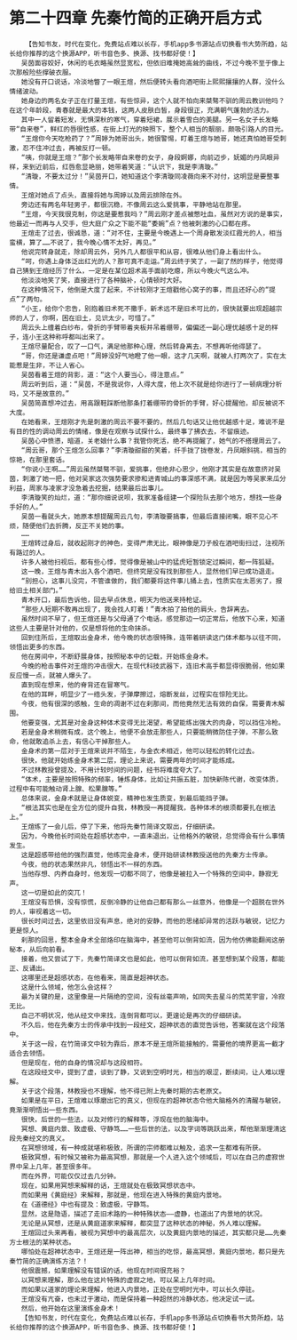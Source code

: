 # 第二十四章 先秦竹简的正确开启方式
        【告知书友，时代在变化，免费站点难以长存，手机app多书源站点切换看书大势所趋，站长给你推荐的这个换源APP，听书音色多、换源、找书都好使！】
       吴茵面容姣好，休闲的毛衣略虽然显宽松，但依旧难掩她高耸的曲线，不过今晚不至于像上次那般险些撑破衣服。
       她没有开口说话，冷淡地瞥了一眼王煊，然后便转头看向酒吧街上熙熙攘攘的人群，没什么情绪波动。
       她身边的两名女子正在打量王煊，有些惊异，这个人就不怕向来桀骜不驯的周云教训他吗？在这个年龄段，青春就是最大的本钱，这两人皮肤白皙，身段很正，充满朝气蓬勃的活力。
       其中一人留着短发，无惧深秋的寒气，穿着短裙，展示着雪白的美腿。另一名女子长发略带“自来卷”，鲜红的唇很性感，在街上灯光的映照下，整个人相当的靓丽，颇吸引路人的目光。
       “王煊你今天吃枪药了？”周婷为她哥出头，她很警惕，盯着王煊与她哥，她还真怕她哥受刺激，忍不住冲过去，再被反打一顿。
       “咦，你就是王煊？”那个长发略带自来卷的女子，身段婀娜，向前迈步，妩媚的丹凤眼异样，来到近前后，红唇愈显艳丽，她带着笑道：“认识下，我是李清璇。”
       “清璇，不要太过分！”吴茵开口，她知道这个李清璇同凌薇向来不对付，这明显是要整事情。
       王煊对她点了点头，直接将她与周婷以及周云排除在外。
       旁边还有两名年轻男子，都很沉稳，不像周云这么爱挑事，平静地站在那里。
       “王煊，今天我很克制，你这是要惹我吗？”周云刚才差点被憋吐血，虽然对方说的是事实，他最近一而再与人交手，但大庭广众之下能不能“委婉”点？他被刺激的心口都在疼。
       王煊走了过去，很诚恳，道：“对不住，主要是今晚遇上一个周身散发淡红霞光的人，相当蛮横，算了……不说了，我今晚心情不太好，再见。”
       他说完转身就走，除却周云外，另外几人都很平和从容，很难从他们身上看出什么。
       “呵，你遇上身体泛出红光的人？那可真不走运。”周云终于笑了，一副了然的样子，他觉得自己猜到王煊经历了什么，一定是在某位超术高手面前吃瘪，所以今晚火气这么冲。
       他淡淡地笑了笑，直接进行了各种脑补，心情顿时大好。
       在这种情况下，他倒是大度了起来，不计较刚才王煊戳他心窝子的事，而且还好心的“提点”了两句。
       “小王，给你个忠告，别抱着旧术死不撒手，新术远不是旧术可比的，很快就要出现超越宗师的人了，你啊，困在旧土，见识太少，可惜了。”
       周云头上缠着白纱布，骨折的手臂带着夹板并吊着绷带，偏偏还一副心理优越感十足的样子，连小王这种称呼都叫出来了。
       王煊尽量配合，叹了一口气，满足他那种心理，然后转身离去，不想再听他得瑟了。
       “哥，你还是谦虚点吧！”周婷没好气地瞪了他一眼，这才几天啊，就被人打两次了，实在太能惹是生非，不让人省心。
       吴茵看着王煊的背影，道：“这个人要当心，得注意点。”
       周云听到后，道：“吴茵，不是我说你，人得大度，他上次不就是给你进行了一顿病理分析吗，又不是故意的。”
       吴茵简直想冲过去，用高跟鞋踩断他那条打着绷带的骨折的手臂，好心提醒他，却反被说不大度。
       在她看来，王煊刚才先是刺激的周云不要不要的，然后几句话又让他优越感十足，难说不是有目的性的调动周云的情绪，像是在观察与试探什么，最终事了拂衣去，不留痕迹。
       吴茵心中愤懑，暗道，关老娘什么事？我管你死活，绝不再提醒了，她气的不搭理周云了。
       “周云哥，那个王煊怎么回事？”李清璇甜甜的笑着，纤手拢了拢卷发，丹凤眼斜挑，相当的惊艳，在那里套话。
       “你说小王啊……”周云虽然桀骜不驯，爱挑事，但绝非心思少，他刚才其实是在故意挤对吴茵，刺激了她一把，他对吴家这次强势要求掺和进青城山的事深感不满，就是因为等吴家来瓜分利益，周家与凌家才没急着去挖掘，结果最后出事儿。
       李清璇笑的灿烂，道：“那你细说说呗，我家准备组建一个探险队去那个地方，想找一些身手好的人。”
       吴茵一看就头大，她原本想提醒周云几句，李清璇要搞事，但最后直接闭嘴，眼不见心不烦，随便他们去折腾，反正不关她的事。
       ……
       王煊转过身后，就收起刚才的神色，变得严肃无比，眼神像是刀子般在酒吧街扫过，注视所有路过的人。
       许多人被他扫视后，都有些心悸，觉得像是被山中的猛虎短暂锁定过瞬间，都一阵狐疑。
       这一晚，王煊与青木出入各个酒吧，但终究是没有找到那些人，显然他们早已成功退走。
       “别担心，这事儿没完，不管谁做的，我们都要将这件事儿捅上去，性质实在太恶劣了，报给旧土相关部门。”
       青木开口，最后告诉他，回去早点休息，明天为他送来持枪证。
       “那些人短期不敢再出现了，我会找人盯着！”青木拍了拍他的肩头，告辞离去。
       虽然时间不早了，但王煊还是与父母通了个电话，感觉那边一切正常后，他放下心来，知道这些人主要是针对他的，仅是想将他的生命抹杀。
       回到住所后，王煊取出金身术，他今晚的状态很特殊，连带着研读这门体术都与以往不同，领悟出更多的东西。
       他在房间中，不断舒展身体，按照秘本中的记载，开始练金身术。
       今晚的枪击事件对王煊的冲击很大，在现代科技武器下，连旧术高手都显得很脆弱，他如果反应慢一点，就被人爆头了。
       直到现在想来，他的脊背还在冒寒气。
       在他的耳畔，明显少了一绺头发，子弹摩擦过，熔断发丝，过程实在惊险无比。
       今夜，他有很深的感触，生命的凋谢不过在刹那间，而他竟然无法有效的自保，需要青木解围。
       他要变强，尤其是对金身这种体术变得无比渴望，希望能练出强大的肉身，可以挡住冷枪。
       若是金身术稍微有成，这个晚上，他便不会放走那些人，只要能稍微防住子弹，不那么致命，他就敢追杀上去，有信心干掉那些人。
       金身术的第一层对于王煊来说并不陌生，与金衣术相近，他可以轻松的转化过去。
       很快，他就开始练金身术第二层，理论上来说，需要两年的时间才能练成。
       不过林教授曾提及，不用计较时间的问题，经书将难度夸大了。
       “体术，主要是按照特殊的频率，锤炼身体，比如让共振五脏，加快新陈代谢，改变体质，过程中有可能触动肾上腺、松果腺等。”
       总体来说，金身术就是让身体蜕变，精神也发生质变，到最后能挡子弹。
       “根法其实也是在全方位的提升自我，林教授一再提醒我，各种体术的根须都要扎在根法上。”
       王煊练了一会儿后，停了下来，他将先秦竹简译文取出，仔细研读。
       因为，今晚他长时间处在超感状态中，一直未退出，让他格外的敏锐，总觉得会有什么事情发生。
       这是超感带给他的强烈直觉，他练完金身术，便开始研读林教授送他的先秦方士传承。
       今夜，他的状态果然非凡，领悟出不一样的东西。
       当他存想、内养自身时，他发现一切都不同了，他像是被拉入一个特殊的空间中，静寂无声。
       这一切是如此的突兀！
       王煊没有恐惧，没有惊慌，反倒冷静的让他自己都有那么一丝意外，他像是一个超脱在世外的人，审视着这一切。
       很长时间过去，这里依旧没有声息，绝对的安静，而他的思绪却异常的活跃与敏锐，记忆力更是惊人。
       刹那的回思，整本金身术全部烙印在脑海中，甚至他可以倒背如流，因为他仿佛能翻阅这册秘本，从后向前看。
       接着，他又尝试了下，先秦竹简译文也是如此，他可以倒背如流，甚至想到某个段落，都能正、反诵出。
       这哪里还是超感状态，在他看来，简直是超神状态。
       这是什么领域，他怎么会这样？
       最为关键的是，这里像是一片隔绝的空间，没有丝毫声响，如同失去星斗的荒芜宇宙，冷寂无比。
       自己不明状况，他从经文中来找，连倒背都可以，更遑论是再次的仔细研读。
       不久后，他在先秦方士的传承中找到一段经文，超神状态的直觉告诉他，答案就在这个段落中。
       关于这一段，在竹简译文中较为靠后，原本不是王煊所能接触的，需要他的境界更高一截才适合去领悟。
       但是现在，他的自身的情况却与这段相符。
       在这段经文中，提到了虚，谈到了静，又说到空明时光，相当的艰涩，断续间，让人难以理解。
       关于这个段落，林教授也不理解，他不得已附上先秦时期的古老原文。
       如果是在平日，王煊难以琢磨出它的真义，但现在的超神状态令他大脑格外的清醒与敏锐，竟渐渐明悟出一些东西。
       很快，后世的一些法，以及对修行的解释等，浮现在他的脑海中。
       冥想、黄庭内景、致虚极、守静笃……一些后世的法，以及字词等跳跃出来，帮他渐渐理清这段先秦经文的真义。
       在冥想领域，有一种成就堪称极致，所谓的宗师都难以触及，追求一生都难有所获。
       极致冥想，有时候又被称为最高冥想，那就是一个人进入这个领域后，可以在自己的虚寂世界中呆上几年，甚至很多年。
       而在外界，可能仅仅过去几分钟。
       现在，如果用冥想来解释的话，王煊就处在极致冥想状态中。
       而如果用《黄庭经》来解释，那就是，他现在进入特殊的黄庭内景地。
       在《道德经》中也有提及：致虚极，守静笃。
       显然，这是隐语，描述了走旧术路的一种特殊状态——虚静，也道出了内景地的状况。
       无论是从冥想，还是从黄庭道家来解释，都突显了这种状态的神秘，外人难以理解。
       王煊回过头来再看，被视为冥想中的最高层次，以及黄庭内景地的描述，其实都只是……先秦方士根法的某种状态。
       哪怕处在超神状态中，王煊还是一阵出神，相当的吃惊，最高冥想，黄庭内景地，都只是先秦竹简的正确演练方法？！
       他很震撼，如果理解没有错误的话，他现在时间很充裕？
       以冥想来理解，那么他在这片特殊的虚寂之地，可以呆上几年时间。
       而如果以道家的理论来理解，他进入内景地，正处在空明时光中，可以长久停驻。
       王煊没有亢奋，也未过于激动，而是保持着一种超然的冷静状态，他决定试一试。
       然后，他开始在这里演练金身术！
       【告知书友，时代在变化，免费站点难以长存，手机app多书源站点切换看书大势所趋，站长给你推荐的这个换源APP，听书音色多、换源、找书都好使！】
